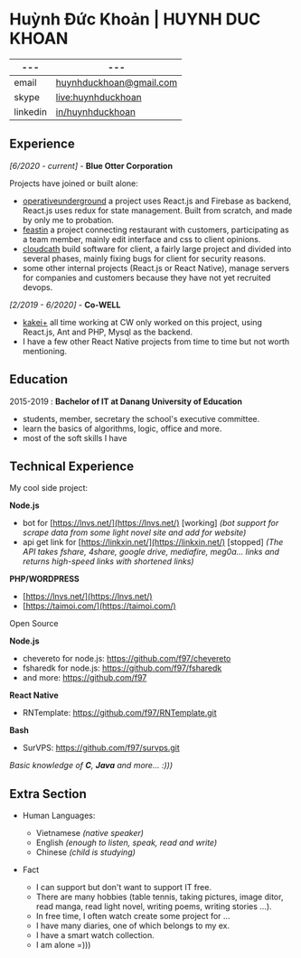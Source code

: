 Huỳnh Đức Khoản | HUYNH DUC KHOAN
============
|---|---|
|---|---|
|email|huynhduckhoan@gmail.com|
|skype|[live:huynhduckhoan](https://join.skype.com/invite/niUom6aZDDwa)|
|linkedin|[in/huynhduckhoan](https://www.linkedin.com/in/huynhduckhoan)|


Experience
----------


_[6/2020 - current]_ - **Blue Otter Corporation**


Projects have joined or built alone: 

* [operativeunderground](https://www.operativeunderground.com/) a project uses React.js and Firebase as backend, React.js uses redux for state management. Built from scratch, and made by only me to probation.
* [feastin](https://feastin.com/) a project connecting restaurant with customers, participating as a team member, mainly edit interface and css to client opinions.
* [cloudcath](https://www.cloudcath.com/) build software for client, a fairly large project and divided into several phases, mainly fixing bugs for client for security reasons.
* some other internal projects (React.js or React Native), manage servers for companies and customers because they have not yet recruited devops.

_[2/2019 - 6/2020]_ - **Co-WELL**

* [kakei+](https://kakei.fujinnotomo.co.jp/) all time working at CW only worked on this project, using React.js, Ant and PHP, Mysql as the backend.
* I have a few other React Native projects from time to time but not worth mentioning.

Education
---------

2015-2019
:   **Bachelor of IT at Danang University of Education**

   * students, member, secretary the school's executive committee.
   * learn the basics of algorithms, logic, office and more.
   * most of the soft skills I have

Technical Experience
--------------------

My cool side project: 

**Node.js**
   * bot for [https://lnvs.net/](https://lnvs.net/) [working] _(bot support for scrape data from some light novel site and add for website)_
   * api get link for [https://linkxin.net/](https://linkxin.net/) [stopped]  _(The API takes fshare, 4share, google drive, mediafire, meg0a... links and returns high-speed links with shortened links)_

**PHP/WORDPRESS**
   * [https://lnvs.net/](https://lnvs.net/)
   * [https://taimoi.com/](https://taimoi.com/)
 

Open Source

**Node.js**
   * chevereto for node.js: https://github.com/f97/chevereto
   * fsharedk for node.js: https://github.com/f97/fsharedk
   * and more: https://github.com/f97

**React Native**
   * RNTemplate: https://github.com/f97/RNTemplate.git

**Bash**
   * SurVPS: https://github.com/f97/survps.git
   
_Basic knowledge of **C**, **Java** and more... :)))_

[ref]: https://github.com/githubuser/f97

Extra Section
----------------------------------------

* Human Languages:

     * Vietnamese _(native speaker)_
     * English _(enough to listen, speak, read and write)_
     * Chinese _(child is studying)_

* Fact
   * I can support but don't want to support IT free.
   * There are many hobbies (table tennis, taking pictures, image ditor, read manga, read light novel, writing poems, writing stories ...).
   * In free time, I often watch create some project for ...
   * I have many diaries, one of which belongs to my ex.
   * I have a smart watch collection.
   * I am alone =)))
